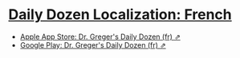 # [Daily Dozen Localization: French][t]
[t]:https://github.com/nutritionfactsorg/daily-dozen-localization

* [Apple App Store: Dr. Greger's Daily Dozen (fr) ⇗](https://apps.apple.com/fr/app/dr-gregers-daily-dozen/id1060700802)
* [Google Play: Dr. Greger's Daily Dozen (fr) ⇗](https://play.google.com/store/apps/details?id=org.nutritionfacts.dailydozen&hl=fr)

